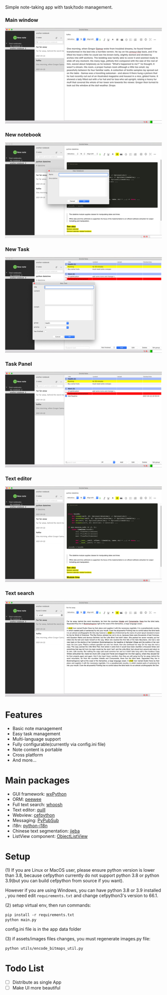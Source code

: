 Simple note-taking app with task/todo management.

### Main window
![main window](https://raw.githubusercontent.com/fzdp/orchid-notebook/main/assets/demo/main_window.png)
### New notebook
![new_notebook](https://raw.githubusercontent.com/fzdp/orchid-notebook/main/assets/demo/new_notebook.png)
### New Task
![new_task](https://raw.githubusercontent.com/fzdp/orchid-notebook/main/assets/demo/new_task.png)
### Task Panel
![task_panel](https://raw.githubusercontent.com/fzdp/orchid-notebook/main/assets/demo/task_list.png)
### Text editor
![text_editor](https://raw.githubusercontent.com/fzdp/orchid-notebook/main/assets/demo/text_editor.png)
### Text search
![text_search](https://raw.githubusercontent.com/fzdp/orchid-notebook/main/assets/demo/text_search.png)

# Features
* Basic note management
* Easy task management
* Multi-language support
* Fully configurable(currently via config.ini file)
* Note content is portable
* Cross platform
* And more...

# Main packages
* GUI framework: [wxPython](https://github.com/wxWidgets/Phoenix)
* ORM: [peewee](https://github.com/coleifer/peewee)
* Full text search: [whoosh](https://github.com/mchaput/whoosh)
* Text editor: [quill](https://github.com/quilljs/quill)
* Webview: [cefpython](https://github.com/cztomczak/cefpython)
* Messaging: [PyPubSub](https://github.com/schollii/pypubsub)
* i18n: [python-i18n](https://github.com/danhper/python-i18n)
* Chinese text segmentation: [jieba](https://github.com/fxsjy/jieba)
* ListView component: [ObjectListView](https://objectlistview-python-edition.readthedocs.io/en/latest/)

# Setup
(1) If you are Linux or MacOS user, please ensure python version is lower than 3.8, because cefpython currently do
 not support python 3.8 or python 3.9(but you can build cefpython from source if you want). 
 
 However if you are using Windows, you can have python 3.8 or 3.9 installed
 , you need edit `requirements.txt` and change cefpython3's version to 66.1. 

(2) setup virtual env, then run commands: 
```
pip install -r requirements.txt
python main.py
```

config.ini file is in the app data folder

(3) if assets/images files changes, you must regenerate images.py file:
```bash
python utils/encode_bitmaps_util.py
```

# Todo List
- [ ] Distribute as single App
- [ ] Make UI more beautiful
